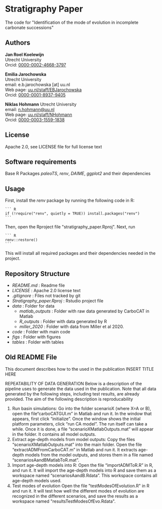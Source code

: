 # Stratigraphy Paper

The code for "Identification of the mode of evolution in incomplete carbonate successions"

## Authors

__Jan Roel Koelewijn__  
Utrecht University  
Orcid: [0000-0002-4668-3797](https://orcid.org/0000-0002-4668-3797)

__Emilia Jarochowska__  
Utrecht University  
email: e.b.jarochowska [at] uu.nl  
Web page: [uu.nl/staff/EBJarochowska](https://www.uu.nl/staff/EBJarochowska)  
Orcid: [0000-0001-8937-9405](https://orcid.org/0000-0001-8937-9405)

__Niklas Hohmann__
Utrecht University  
email: n.hohmann@uu.nl  
Web page: [uu.nl/staff/NHohmann](uu.nl/staff/NHohmann)  
Orcid: [0000-0003-1559-1838](https://orcid.org/0000-0003-1559-1838)

## License

Apache 2.0, see LICENSE file for full license text

## Software requirements

Base R
Packages _paleoTS_, _renv_, _DAIME_, _ggplot2_ and their dependencies

## Usage

First, install the _renv_ package by running the following code in R:

    ``` R
    if (!require("renv", quietly = TRUE)) install.packages("renv")
    ```

Then, open the Rproject file "stratigraphy_paper.Rproj". Next, run

    ``` R
    renv::restore()
    ```

This will install all required packages and their dependencies needed in the project.

## Repository Structure

* _README.md_ : Readme file
* _LICENSE_ : Apache 2.0 license text
* _.gitignore_ : Files not tracked by git
* _Stratigraphy_paper.Rproj_ : Rstudio project file
* _data_ : Folder for data
  * _matlab_outputs_ : Folder with raw data generated by CarboCAT in Matlab
  * _R_outputs_ : Folder with data generated by R
  * _miller_2020_ : Folder with data from Miller et al 2020.
* _code_ : Folder with main code
* _figs_ : Folder with figures
* _tables_ : Folder with tables

## Old README File

This document describes how to the used in the publication INSERT TITLE HERE

REPEATABILITY OF DATA GENERATION
Below is a description of the pipeline uses to generate the data used in the publication.
Note that  all data generated by the following steps, including test results, are already provided.
The aim of the following description is reproducability

1. Run basin simulations:
Go into the folder scenarioX (where X=A or B), open the file“carboCATGUI.m” in Matlab and run it. In the window that appears, first click “initialize”.
Once the window shows the initial platform parameters, click “run CA model”. The run itself can take a while. Once it is done, a file “scenarioXMatlabOutputs.mat” will appear in
the folder. It contains all model outputs.
2. Extract age-depth models from model outputs:
Copy the files “scenarioXMatlabOutputs.mat” into the main folder. Open the file
“extractADMFromCarboCAT.m” in Matlab and run it. It extracts age-depth models from the
model outputs, and stores them in a file named “scenariosAandBMatlabToR.mat”.
3. Import age-depth models into R:
Open the file “importADMToR.R” in R, and run it.
It will import the age-depth models into R and save them as a workspace named “scenariosAandB.Rdata”.
This workspace contains all age-depth models used.
4. Test modes of evolution
Open the file "testModesOfEvolution.R" in R and run it.
It will test how well the different modes of evolution are recognized in the different scenarios, and save the results as a workspace named "resultsTestModesOfEvo.Rdata".
